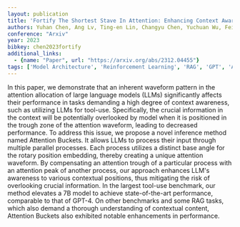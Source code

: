 ```yaml
---
layout: publication
title: 'Fortify The Shortest Stave In Attention: Enhancing Context Awareness Of Large Language Models For Effective Tool Use'
authors: Yuhan Chen, Ang Lv, Ting-en Lin, Changyu Chen, Yuchuan Wu, Fei Huang, Yongbin Li, Rui Yan
conference: "Arxiv"
year: 2023
bibkey: chen2023fortify
additional_links:
  - {name: "Paper", url: "https://arxiv.org/abs/2312.04455"}
tags: ['Model Architecture', 'Reinforcement Learning', 'RAG', 'GPT', 'Attention Mechanism']
---
```

In this paper, we demonstrate that an inherent waveform pattern in the
attention allocation of large language models (LLMs) significantly affects
their performance in tasks demanding a high degree of context awareness, such
as utilizing LLMs for tool-use. Specifically, the crucial information in the
context will be potentially overlooked by model when it is positioned in the
trough zone of the attention waveform, leading to decreased performance. To
address this issue, we propose a novel inference method named Attention
Buckets. It allows LLMs to process their input through multiple parallel
processes. Each process utilizes a distinct base angle for the rotary position
embedding, thereby creating a unique attention waveform. By compensating an
attention trough of a particular process with an attention peak of another
process, our approach enhances LLM's awareness to various contextual positions,
thus mitigating the risk of overlooking crucial information. In the largest
tool-use benchmark, our method elevates a 7B model to achieve state-of-the-art
performance, comparable to that of GPT-4. On other benchmarks and some RAG
tasks, which also demand a thorough understanding of contextual content,
Attention Buckets also exhibited notable enhancements in performance.
